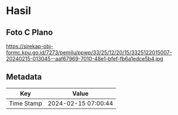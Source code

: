 # Hasil

## Foto C Plano

https://sirekap-obj-formc.kpu.go.id/7273/pemilu/ppwp/33/25/12/20/15/3325122015007-20240215-013045--aaf67969-7010-48e1-bfef-fb6a1edce5b4.jpg


## Metadata

| Key        | Value               |
| ---------- | ------------------- |
| Time Stamp | 2024-02-15 07:00:44 |



